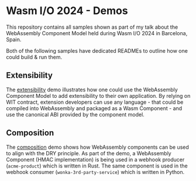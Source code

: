 # Wasm I/O 2024 - Demos

This repository contains all samples shown as part of my talk about the WebAssembly Component Model held during Wasm I/O 2024 in Barcelona, Spain.

Both of the following samples have dedicated READMEs to outline how one could build & run them.

## Extensibility

The [extensibility](./extensibility/) demo illustrates how one could use the WebAssembly Component Model to add extensibility to their own application. By relying on WIT contract, extension developers can use any language - that could be compiled into WebAssembly and packaged as a Wasm Component - and use the canonical ABI provided by the component model.

## Composition

The [composition](./composition-sample/) demo shows how WebAssembly components can be used to align with the DRY principle. As part of the demo, a WebAssembly Component (HMAC implementation) is being used in a webhook producer (`acme-product`) which is written in Rust. The same component is used in the webhook consumer (`wonka-3rd-party-service`) which is written in Python.


